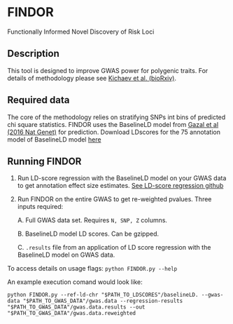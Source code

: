 # FINDOR 
Functionally Informed Novel Discovery of Risk Loci
## Description
This tool is designed to improve GWAS power for polygenic traits. For details of methodology please see [Kichaev et al. (bioRxiv)](https://www.biorxiv.org/content/early/2017/11/20/222265).
## Required data
The core of the methodology relies on stratifying SNPs int bins of predicted chi square statistics. FINDOR uses the BaselineLD model from [Gazal et al (2016 Nat Genet)](https://www.nature.com/articles/ng.3954) for prediction.
Download LDscores for the 75 annotation model of BaselineLD model [here](https://data.broadinstitute.org/alkesgroup/FINDOR/)
## Running FINDOR
1. Run LD-score regression with the BaselineLD model on your GWAS data to get annotation effect size estimates. [See LD-score regression github](https://github.com/bulik/ldsc)
2. Run FINDOR on the entire GWAS to get re-weighted pvalues. Three inputs required:

	A. Full GWAS data set. Requires `N, SNP, Z` columns.
 
	B. BaselineLD model LD scores. Can be gzipped. 

	C. `.results` file from an application of LD score regression with the BaselineLD model on GWAS data. 

To access details on usage flags:
`python FINDOR.py --help`

An example execution comand would look like:

`python FINDOR.py --ref-ld-chr "$PATH_TO_LDSCORES"/baselineLD. --gwas-data "$PATH_TO_GWAS_DATA"/gwas.data --regression-results "$PATH_TO_GWAS_DATA"/gwas.data.results --out "$PATH_TO_GWAS_DATA"/gwas.data.reweighted`

